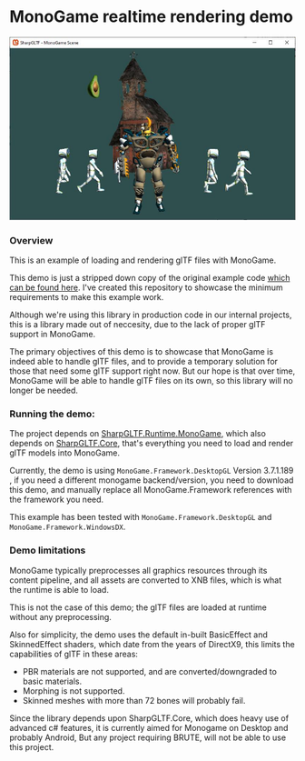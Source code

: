 ﻿# MonoGame realtime rendering demo

![MonoGame Demo](MonoGameDemo.jpg)

### Overview

This is an example of loading and rendering glTF files with MonoGame.

This demo is just a stripped down copy of the original example code [which can be found here](https://github.com/vpenades/SharpGLTF/tree/master/examples/MonoGameScene). I've created this repository to showcase the minimum requirements to make this example work.

Although we're using this library in production code in our internal projects, this is a library made out of neccesity, due to the lack of proper glTF support in MonoGame.

The primary objectives of this demo is to showcase that MonoGame is indeed able to handle glTF files, and to provide a temporary solution for those that need some glTF support right now. But our hope is that over time, MonoGame will be able to handle glTF files on its own, so this library will no longer be needed.

### Running the demo:

The project depends on [SharpGLTF.Runtime.MonoGame](src/SharpGLTF.Runtime.MonoGame), which also depends on [SharpGLTF.Core](https://www.nuget.org/packages/SharpGLTF.Core), that's everything you need to load and render glTF models into MonoGame.

Currently, the demo is using `MonoGame.Framework.DesktopGL` Version 3.7.1.189 , if you need a different monogame backend/version, you need to download this demo, and manually replace all MonoGame.Framework references with the framework you need.

This example has been tested with `MonoGame.Framework.DesktopGL` and `MonoGame.Framework.WindowsDX`.

### Demo limitations

MonoGame typically preprocesses all graphics resources through its content pipeline, and all assets are converted to XNB files, which is what the runtime is able to load.

This is not the case of this demo; the glTF files are loaded at runtime without any preprocessing.

Also for simplicity, the demo uses the default in-built BasicEffect and SkinnedEffect shaders, which date from the years of DirectX9, this limits the capabilities of glTF in these areas:
- PBR materials are not supported, and are converted/downgraded to basic materials.
- Morphing is not supported.
- Skinned meshes with more than 72 bones will probably fail.

Since the library depends upon SharpGLTF.Core, which does heavy use of advanced c# features, it is currently aimed for Monogame on Desktop and probably Android, But any project requiring BRUTE, will not be able to use this project.



